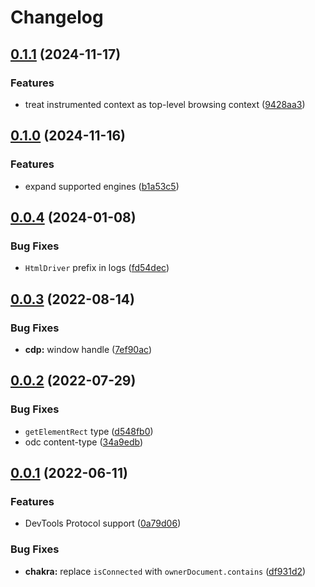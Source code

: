 # Changelog

## [0.1.1](https://github.com/dlenroc/appium-html-driver/compare/v0.1.0...v0.1.1) (2024-11-17)


### Features

* treat instrumented context as top-level browsing context ([9428aa3](https://github.com/dlenroc/appium-html-driver/commit/9428aa32ebfeb491a1e61c24656b66a0a581cf6b))

## [0.1.0](https://github.com/dlenroc/appium-html-driver/compare/v0.0.4...v0.1.0) (2024-11-16)


### Features

* expand supported engines ([b1a53c5](https://github.com/dlenroc/appium-html-driver/commit/b1a53c5c101b3aeba0353f9b78cca708b4adee01))

## [0.0.4](https://github.com/dlenroc/appium-html-driver/compare/v0.0.3...v0.0.4) (2024-01-08)


### Bug Fixes

* `HtmlDriver` prefix in logs ([fd54dec](https://github.com/dlenroc/appium-html-driver/commit/fd54dec03bd95a3127e0b0f8a57c24a08d68ec6f))

## [0.0.3](https://github.com/dlenroc/appium-html-driver/compare/v0.0.2...v0.0.3) (2022-08-14)


### Bug Fixes

* **cdp:** window handle ([7ef90ac](https://github.com/dlenroc/appium-html-driver/commit/7ef90aca7007398edbf002fadb37e93aeb67485b))

## [0.0.2](https://github.com/dlenroc/appium-html-driver/compare/v0.0.1...v0.0.2) (2022-07-29)


### Bug Fixes

* `getElementRect` type ([d548fb0](https://github.com/dlenroc/appium-html-driver/commit/d548fb0bc66021ff79cc8ad3e138f3eff5a1e7c2))
* odc content-type ([34a9edb](https://github.com/dlenroc/appium-html-driver/commit/34a9edbce114fa85c21459e31b162ce870824293))

## [0.0.1](https://github.com/dlenroc/appium-html-driver/compare/v0.0.0...v0.0.1) (2022-06-11)


### Features

* DevTools Protocol support ([0a79d06](https://github.com/dlenroc/appium-html-driver/commit/0a79d06d146770964c55b711d91d08f1b92155cb))


### Bug Fixes

* **chakra:** replace `isConnected` with `ownerDocument.contains` ([df931d2](https://github.com/dlenroc/appium-html-driver/commit/df931d2e51ce251f2b97811ca907f7dcbeeaca31))
